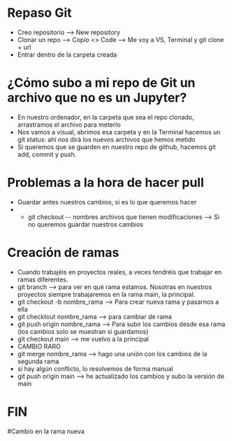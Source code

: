 # Repaso Git

- Creo repositorio --> New repository
- Clonar un repo --> Copio <> Code --> Me voy a VS, Terminal y git clone + url
- Entrar dentro de la carpeta creada


# ¿Cómo subo a mi repo de Git un archivo que no es un Jupyter?
- En nuestro ordenador, en la carpeta que sea el repo clonado, arrastramos el archivo para meterlo
- Nos vamos a visual, abrimos esa carpeta y en la Terminal hacemos un git status: ahí nos dirá los nuevos archivos que hemos metido
- Si queremos que se guarden en nuestro repo de github, hacemos git add, commit y push.


# Problemas a la hora de hacer pull
- Guardar antes nuestros cambios, si es lo que queremos hacer
- - git checkout -- nombres archivos que tienen modificaciones --> Si no queremos guardar nuestros cambios


# Creación de ramas
- Cuando trabajéis en proyectos reales, a veces tendréis que trabajar en ramas diferentes.
- git branch --> para ver en qué rama estamos. Nosotras en nuestros proyectos siempre trabajaremos en la rama main, la principal.
- git checkout -b nombre_rama --> Para crear nueva rama y pasarnos a ella
- git checktout nombre_rama --> para cambiar de rama
- git push origin nombre_rama --> Para subir los cambios desde esa rama (los cambios solo se muestran si guardamos)
- git checkout main --> me vuelvo a la principal
- CAMBIO RARO
- git merge nombre_rama --> hago una unión con los cambios de la segunda rama
- si hay algún conflicto, lo resolvemos de forma manual
- git push origin main --> he actualizado los cambios y subo la versión de main

# FIN
#Cambio en la rama nueva


